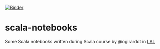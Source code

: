 [![Binder](https://mybinder.org/badge.svg)](https://mybinder.org/v2/gh/pnavaro/scala-notebooks/master)


# scala-notebooks
Some Scala notebooks written during Scala course by @ogirardot in [LAL](https://indico.lal.in2p3.fr/event/4676/page/41-organisation)
